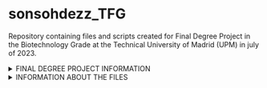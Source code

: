 # sonsohdezz_TFG
Repository containing files and scripts created for Final Degree Project in the Biotechnology Grade at the Technical University of Madrid (UPM) in july of 2023.

<details>

<summary>  FINAL DEGREE PROJECT INFORMATION </summary>

#### TITLE
Evaluation of human gut microbiome taxonomic progiles derived from the eggNOG-mapper functional annotation tool. 
#### Author
Sonsoles Hernández Piñel
#### Tutors
Carlos Pérez Cantalapiedra & Joaquín Giner Lamia
#### Institution
[Technical University of Madrid (UPM)](https://www.upm.es/internacional)
#### Collaborating Institution
[Centre for Biotechnology and Plant Genomics (CBGP)](https://www.cbgp.upm.es/index.php/en/about-us)

  
</details>

<details>

<summary> INFORMATION ABOUT THE FILES </summary>

#### 

| File  | Description |
| ------------- | ------------- |
| `contigs.py`  | Genome fragmentation script, which uses as parameters the desired contig size (in bp) and the desired displacement window size (in bp), and returns a fasta file with the contigs created.  |
| `eggnog_phyloseq.py`  | Transformation script that creates the three required input files in phyloseq from the taxonomic annotation file obtained with eggNOG-mapper.  |
| `lineage.py`  | Script that generates a table with the taxonomies of a metagenomic sample from the functional annotation file obtained with eggNOG-mapper.|
| `motus_phyloseq.py`  | Transformation script that creates the three required input files in phyloseq from the taxonomic annotation file obtained with mOTUs v3.|
| `phyloseq.R` | Script that generates the graphs of interest for the analysis of taxonomic results obtained with functional analysis tools, such as eggNOG-mapper or mOTUs v3. |


</details>


 

